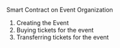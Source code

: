 Smart Contract on Event Organization
  1. Creating the Event
  2. Buying tickets for the event
  3. Transferring tickets for the event

